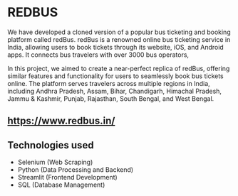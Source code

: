 # REDBUS
We have developed a cloned version of a popular bus ticketing and booking platform called redBus. redBus is a renowned online bus ticketing service in India, allowing users to book tickets through its website, iOS, and Android apps. It connects bus travelers with over 3000 bus operators,

In this project, we aimed to create a near-perfect replica of redBus, offering similar features and functionality for users to seamlessly book bus tickets online. The platform serves travelers across multiple regions in India, including Andhra Pradesh, Assam, Bihar, Chandigarh, Himachal Pradesh, Jammu & Kashmir, Punjab, Rajasthan, South Bengal, and West Bengal.

## https://www.redbus.in/

## Technologies used

* Selenium (Web Scraping)
* Python (Data Processing and Backend)
* Streamlit (Frontend Development)
* SQL (Database Management)
